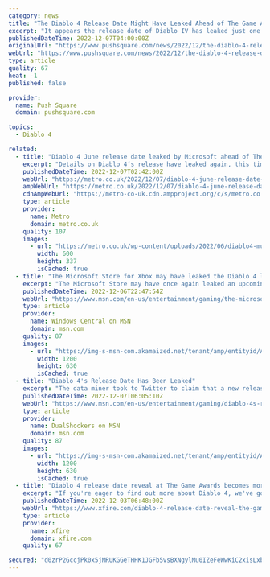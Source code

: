 ```yaml
---
category: news
title: "The Diablo 4 Release Date Might Have Leaked Ahead of The Game Awards"
excerpt: "It appears the release date of Diablo IV has leaked just one day prior to its expected reveal at The Game Awards. The Twitter account Aggiornamenti Lumina, which reliably scrubs the Microsoft Store ..."
publishedDateTime: 2022-12-07T04:00:00Z
originalUrl: "https://www.pushsquare.com/news/2022/12/the-diablo-4-release-date-might-have-leaked-ahead-of-the-game-awards"
webUrl: "https://www.pushsquare.com/news/2022/12/the-diablo-4-release-date-might-have-leaked-ahead-of-the-game-awards"
type: article
quality: 67
heat: -1
published: false

provider:
  name: Push Square
  domain: pushsquare.com

topics:
  - Diablo 4

related:
  - title: "Diablo 4 June release date leaked by Microsoft ahead of The Game Awards"
    excerpt: "Details on Diablo 4’s release have leaked again, this time via the Xbox store - which gives it an exact launch date."
    publishedDateTime: 2022-12-07T02:42:00Z
    webUrl: "https://metro.co.uk/2022/12/07/diablo-4-june-release-date-leaked-by-microsoft-ahead-of-game-awards-17894165/"
    ampWebUrl: "https://metro.co.uk/2022/12/07/diablo-4-june-release-date-leaked-by-microsoft-ahead-of-game-awards-17894165/amp/"
    cdnAmpWebUrl: "https://metro-co-uk.cdn.ampproject.org/c/s/metro.co.uk/2022/12/07/diablo-4-june-release-date-leaked-by-microsoft-ahead-of-game-awards-17894165/amp/"
    type: article
    provider:
      name: Metro
      domain: metro.co.uk
    quality: 107
    images:
      - url: "https://metro.co.uk/wp-content/uploads/2022/06/diablo4-multi-982a.jpg?quality=90&strip=all&zoom=1&resize=600%2C337"
        width: 600
        height: 337
        isCached: true
  - title: "The Microsoft Store for Xbox may have leaked the Diablo 4 launch date"
    excerpt: "The Microsoft Store may have once again leaked an upcoming Xbox game's launch date, and this time it's Diablo 4. Diablo 4 is an upcoming action RPG from Blizzard, from the legendary franchise that ..."
    publishedDateTime: 2022-12-06T22:47:54Z
    webUrl: "https://www.msn.com/en-us/entertainment/gaming/the-microsoft-store-for-xbox-may-have-leaked-the-diablo-4-launch-date/ar-AA1501iy"
    type: article
    provider:
      name: Windows Central on MSN
      domain: msn.com
    quality: 87
    images:
      - url: "https://img-s-msn-com.akamaized.net/tenant/amp/entityid/AA1502PQ.img?h=630&w=1200&m=6&q=60&o=t&l=f&f=jpg"
        width: 1200
        height: 630
        isCached: true
  - title: "Diablo 4's Release Date Has Been Leaked"
    excerpt: "The data miner took to Twitter to claim that a new release date for Diablo 4 has emerged on the Xbox Store's backend, revealing that the game will be available to play on the 5th of June 2023. Additionally,"
    publishedDateTime: 2022-12-07T06:05:10Z
    webUrl: "https://www.msn.com/en-us/entertainment/gaming/diablo-4s-release-date-has-been-leaked/ar-AA150N7d"
    type: article
    provider:
      name: DualShockers on MSN
      domain: msn.com
    quality: 87
    images:
      - url: "https://img-s-msn-com.akamaized.net/tenant/amp/entityid/AA150FIv.img?h=630&w=1200&m=6&q=60&o=t&l=f&f=jpg&x=454&y=285"
        width: 1200
        height: 630
        isCached: true
  - title: "Diablo 4 release date reveal at The Game Awards becomes more likely"
    excerpt: "If you're eager to find out more about Diablo 4, we've got good news for you. It's believed that Blizzard Entertainment and the next Diablo game will be at the said event. Insider Gaming is following ..."
    publishedDateTime: 2022-12-03T06:48:00Z
    webUrl: "https://www.xfire.com/diablo-4-release-date-reveal-the-game-awards/"
    type: article
    provider:
      name: xfire
      domain: xfire.com
    quality: 67

secured: "d0zrP2GccjPk0x5jMRUKGGeTHHK1JGFb5vsBXNgylMu0IZeFeWwKiC2xisLxbTsebPjST0IPIhPjF46+7tY1XScqACU0/ylYPdsDJbfqCkJBYdTGbiRMnfOV4VfBLfQw6I3c8RK3SfAxsUjnL1Imgvmg96mUVAIGEVI71iqlC9+bG7es52kyvaBz0hgTttQKwvw87SS0O3Bd3VuL0CV4jLXSBbAu4G2pmi6+j8Md3DV01Tq6OsgLBCnbUQJsXPSSFvK3arU69VCKTqjBFYjdqIrZMV4GhJx08Da33v1yUlBtekvtsU63LvpZJqQh+jrQUJ5RXmrioOt4s6umhzwpZu39ZxObv6923Ztx5rWCHSQ=;Tp1vQuOWMEKcZWzSKUBgIQ=="
---
```


